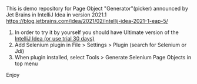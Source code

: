 This is demo repository for Page Object "Generator"(picker) announced by Jet Brains in IntelliJ Idea in version 2021.1<br>
https://blog.jetbrains.com/idea/2021/02/intellij-idea-2021-1-eap-5/ <br>

1. In order to try it by yourself you should have Ultimate version of the [IntelliJ Idea (or use trial 30 days)](https://www.jetbrains.com/idea/download/#section=windows)
2. Add Selenium plugin in File > Settings > Plugin (search for Selenium or Jdi)
3. When plugin installed, select Tools > Generate Selenium Page Objects in  top menu

Enjoy

